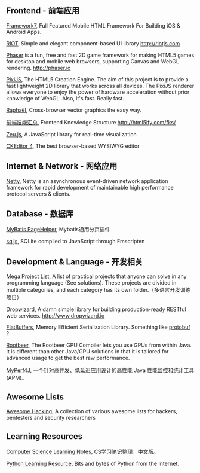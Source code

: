 ## Frontend - 前端应用

[Framework7](https://github.com/nolimits4web/Framework7), Full Featured Mobile HTML Framework For Building iOS & Android Apps.

[RIOT](https://github.com/riot/riot), Simple and elegant component-based UI library http://riotjs.com

[Phaser](https://github.com/photonstorm/phaser) is a fun, free and fast 2D game framework for making HTML5 games for desktop and mobile web browsers, supporting Canvas and WebGL rendering. http://phaser.io

[PixiJS](https://github.com/pixijs/pixi.js), The HTML5 Creation Engine. The aim of this project is to provide a fast lightweight 2D library that works across all devices. The PixiJS renderer allows everyone to enjoy the power of hardware acceleration without prior knowledge of WebGL. Also, it's fast. Really fast.

[Raphaël](https://github.com/DmitryBaranovskiy/raphael), Cross-browser vector graphics the easy way.

[前端技能汇总](https://github.com/JacksonTian/fks), Frontend Knowledge Structure http://html5ify.com/fks/

[Zeu.js](https://github.com/shzlw/zeu), A JavaScript library for real-time visualization 

[CKEditor 4](https://github.com/ckeditor/ckeditor-dev), The best browser-based WYSIWYG editor

## Internet & Network - 网络应用

[Netty](https://github.com/netty/netty), Netty is an asynchronous event-driven network application framework for rapid development of maintainable high performance protocol servers & clients.

## Database - 数据库

[MyBatis PageHelper](https://github.com/pagehelper/Mybatis-PageHelper), Mybatis通用分页插件 

[sqljs](https://github.com/kripken/sql.js), SQLite compiled to JavaScript through Emscripten 

## Development & Language - 开发相关

[Mega Project List](https://github.com/karan/Projects), A list of practical projects that anyone can solve in any programming language (See solutions). These projects are divided in multiple categories, and each category has its own folder.（多语言开发训练项目）

[Dropwizard](https://github.com/dropwizard/dropwizard), A damn simple library for building production-ready RESTful web services. http://www.dropwizard.io

[FlatBuffers](https://github.com/google/flatbuffers), Memory Efficient Serialization Library. Something like [protobuf](https://github.com/google/protobuf) ?

[Rootbeer](https://github.com/pcpratts/rootbeer1), The Rootbeer GPU Compiler lets you use GPUs from within Java. It is different than other Java/GPU solutions in that it is tailored for advanced usage to get the best raw performance.

[MyPerf4J](https://github.com/LinShunKang/MyPerf4J), 一个针对高并发、低延迟应用设计的高性能 Java 性能监控和统计工具(APM)。

## Awesome Lists
[Awesome Hacking](https://github.com/Hack-with-Github/Awesome-Hacking), A collection of various awesome lists for hackers, pentesters and security researchers 

## Learning Resources
[Computer Science Learning Notes](https://github.com/CyC2018/CS-Notes), CS学习笔记整理，中文版。

[Python Learning Resource](https://github.com/kirang89/pycrumbs), Bits and bytes of Python from the Internet.
